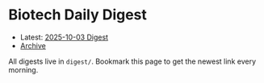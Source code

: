 # Biotech Daily Digest

- Latest: [2025-10-03 Digest](digest/2025-10-03.md)
- [Archive](archive.md)

All digests live in `digest/`. Bookmark this page to get the newest link every morning.
